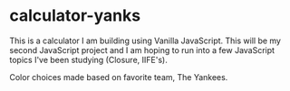 # calculator-yanks

This is a calculator I am building using Vanilla JavaScript. This will be my second JavaScript project and I am hoping to run into a few JavaScript topics I've been studying (Closure, IIFE's). 

Color choices made based on favorite team, The Yankees. 

